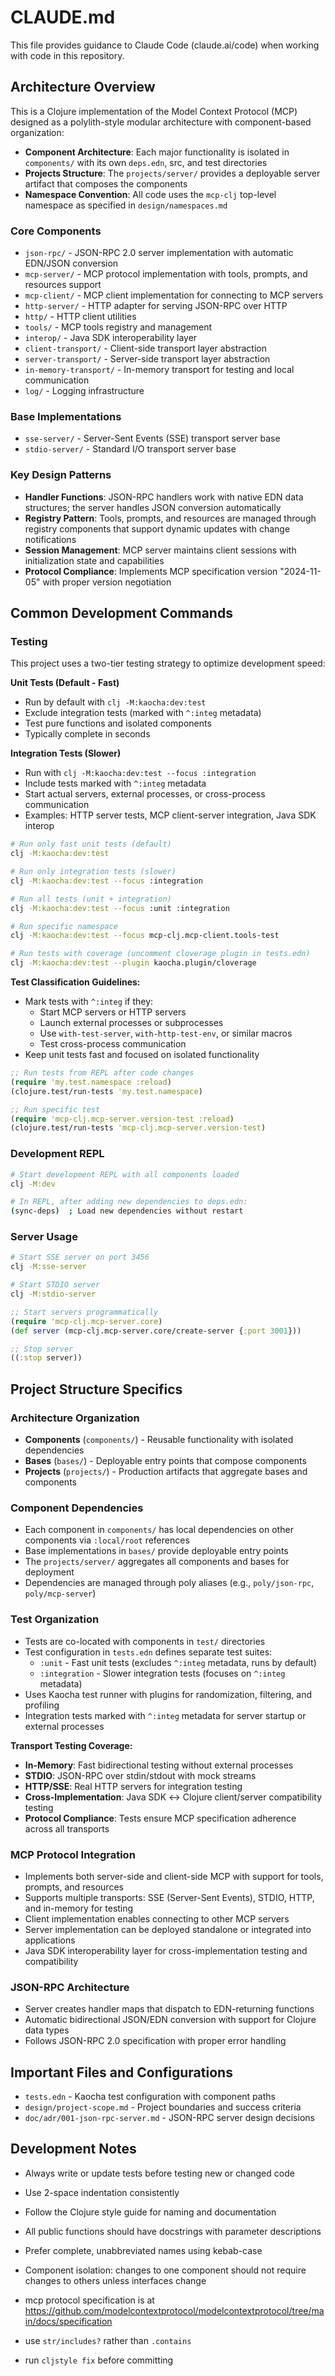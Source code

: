 # CLAUDE.md

This file provides guidance to Claude Code (claude.ai/code) when working
with code in this repository.

## Architecture Overview

This is a Clojure implementation of the Model Context Protocol (MCP)
designed as a polylith-style modular architecture with component-based
organization:

- **Component Architecture**: Each major functionality is isolated in
  `components/` with its own `deps.edn`, src, and test directories
- **Projects Structure**: The `projects/server/` provides a deployable
  server artifact that composes the components
- **Namespace Convention**: All code uses the `mcp-clj` top-level
  namespace as specified in `design/namespaces.md`

### Core Components

- `json-rpc/` - JSON-RPC 2.0 server implementation with automatic
                EDN/JSON conversion
- `mcp-server/` - MCP protocol implementation with tools, prompts, and
                  resources support
- `mcp-client/` - MCP client implementation for connecting to MCP servers
- `http-server/` - HTTP adapter for serving JSON-RPC over HTTP
- `http/` - HTTP client utilities
- `tools/` - MCP tools registry and management
- `interop/` - Java SDK interoperability layer
- `client-transport/` - Client-side transport layer abstraction
- `server-transport/` - Server-side transport layer abstraction
- `in-memory-transport/` - In-memory transport for testing and local
                           communication
- `log/` - Logging infrastructure

### Base Implementations

- `sse-server/` - Server-Sent Events (SSE) transport server base
- `stdio-server/` - Standard I/O transport server base

### Key Design Patterns

- **Handler Functions**: JSON-RPC handlers work with native EDN data
  structures; the server handles JSON conversion automatically
- **Registry Pattern**: Tools, prompts, and resources are managed
  through registry components that support dynamic updates with change
  notifications
- **Session Management**: MCP server maintains client sessions with
  initialization state and capabilities
- **Protocol Compliance**: Implements MCP specification version
  "2024-11-05" with proper version negotiation

## Common Development Commands

### Testing

This project uses a two-tier testing strategy to optimize development speed:

**Unit Tests (Default - Fast)**
- Run by default with `clj -M:kaocha:dev:test`
- Exclude integration tests (marked with `^:integ` metadata)
- Test pure functions and isolated components
- Typically complete in seconds

**Integration Tests (Slower)**
- Run with `clj -M:kaocha:dev:test --focus :integration`
- Include tests marked with `^:integ` metadata
- Start actual servers, external processes, or cross-process communication
- Examples: HTTP server tests, MCP client-server integration, Java SDK interop

```bash
# Run only fast unit tests (default)
clj -M:kaocha:dev:test

# Run only integration tests (slower)
clj -M:kaocha:dev:test --focus :integration

# Run all tests (unit + integration)
clj -M:kaocha:dev:test --focus :unit :integration

# Run specific namespace
clj -M:kaocha:dev:test --focus mcp-clj.mcp-client.tools-test

# Run tests with coverage (uncomment cloverage plugin in tests.edn)
clj -M:kaocha:dev:test --plugin kaocha.plugin/cloverage
```

**Test Classification Guidelines:**
- Mark tests with `^:integ` if they:
  - Start MCP servers or HTTP servers
  - Launch external processes or subprocesses
  - Use `with-test-server`, `with-http-test-env`, or similar macros
  - Test cross-process communication
- Keep unit tests fast and focused on isolated functionality

```clojure
;; Run tests from REPL after code changes
(require 'my.test.namespace :reload)
(clojure.test/run-tests 'my.test.namespace)

;; Run specific test
(require 'mcp-clj.mcp-server.version-test :reload)
(clojure.test/run-tests 'mcp-clj.mcp-server.version-test)
```

### Development REPL
```bash
# Start development REPL with all components loaded
clj -M:dev

# In REPL, after adding new dependencies to deps.edn:
(sync-deps)  ; Load new dependencies without restart
```

### Server Usage
```bash
# Start SSE server on port 3456
clj -M:sse-server

# Start STDIO server
clj -M:stdio-server
```

```clojure
;; Start servers programmatically
(require 'mcp-clj.mcp-server.core)
(def server (mcp-clj.mcp-server.core/create-server {:port 3001}))

;; Stop server
((:stop server))
```

## Project Structure Specifics

### Architecture Organization
- **Components** (`components/`) - Reusable functionality with isolated dependencies
- **Bases** (`bases/`) - Deployable entry points that compose components
- **Projects** (`projects/`) - Production artifacts that aggregate bases and components

### Component Dependencies
- Each component in `components/` has local dependencies on other components via `:local/root` references
- Base implementations in `bases/` provide deployable entry points
- The `projects/server/` aggregates all components and bases for deployment
- Dependencies are managed through poly aliases (e.g., `poly/json-rpc`, `poly/mcp-server`)

### Test Organization
- Tests are co-located with components in `test/` directories
- Test configuration in `tests.edn` defines separate test suites:
  - `:unit` - Fast unit tests (excludes `^:integ` metadata, runs by default)
  - `:integration` - Slower integration tests (focuses on `^:integ` metadata)
- Uses Kaocha test runner with plugins for randomization, filtering, and profiling
- Integration tests marked with `^:integ` metadata for server startup or external processes

**Transport Testing Coverage:**
- **In-Memory**: Fast bidirectional testing without external processes
- **STDIO**: JSON-RPC over stdin/stdout with mock streams
- **HTTP/SSE**: Real HTTP servers for integration testing
- **Cross-Implementation**: Java SDK ↔ Clojure client/server compatibility testing
- **Protocol Compliance**: Tests ensure MCP specification adherence across all transports

### MCP Protocol Integration
- Implements both server-side and client-side MCP with support for tools, prompts, and resources
- Supports multiple transports: SSE (Server-Sent Events), STDIO, HTTP, and in-memory for testing
- Client implementation enables connecting to other MCP servers
- Server implementation can be deployed standalone or integrated into applications
- Java SDK interoperability layer for cross-implementation testing and compatibility

### JSON-RPC Architecture
- Server creates handler maps that dispatch to EDN-returning functions
- Automatic bidirectional JSON/EDN conversion with support for Clojure data types
- Follows JSON-RPC 2.0 specification with proper error handling

## Important Files and Configurations

- `tests.edn` - Kaocha test configuration with component paths
- `design/project-scope.md` - Project boundaries and success criteria
- `doc/adr/001-json-rpc-server.md` - JSON-RPC server design decisions

## Development Notes

- Always write or update tests before testing new or changed code
- Use 2-space indentation consistently
- Follow the Clojure style guide for naming and documentation
- All public functions should have docstrings with parameter descriptions
- Prefer complete, unabbreviated names using kebab-case
- Component isolation: changes to one component should not require
  changes to others unless interfaces change

- mcp protocol specification is at
  https://github.com/modelcontextprotocol/modelcontextprotocol/tree/main/docs/specification

- use `str/includes?` rather than `.contains`
- run `cljstyle fix` before committing
